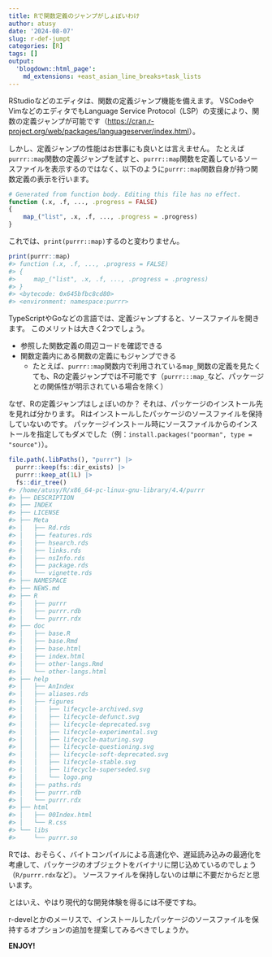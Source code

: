 ```yaml
---
title: Rで関数定義のジャンプがしょぼいわけ
author: atusy
date: '2024-08-07'
slug: r-def-jumpt
categories: [R]
tags: []
output:
  'blogdown::html_page':
    md_extensions: +east_asian_line_breaks+task_lists
---
```



RStudioなどのエディタは、関数の定義ジャンプ機能を備えます。
VSCodeやVimなどのエディタでもLanguage Service Protocol（LSP）の支援により、関数の定義ジャンプが可能です（<https://cran.r-project.org/web/packages/languageserver/index.html>）。

しかし、定義ジャンプの性能はお世事にも良いとは言えません。
たとえば`purrr::map`関数の定義ジャンプを試すと、`purrr::map`関数を定義しているソースファイルを表示するのではなく、以下のように`purrr::map`関数自身が持つ関数定義の表示を行います。

``` r
# Generated from function body. Editing this file has no effect.
function (.x, .f, ..., .progress = FALSE) 
{
    map_("list", .x, .f, ..., .progress = .progress)
}
```

これでは、`print(purrr::map)`するのと変わりません。

``` r
print(purrr::map)
#> function (.x, .f, ..., .progress = FALSE) 
#> {
#>     map_("list", .x, .f, ..., .progress = .progress)
#> }
#> <bytecode: 0x645bfbc8cd80>
#> <environment: namespace:purrr>
```

TypeScriptやGoなどの言語では、定義ジャンプすると、ソースファイルを開きます。
このメリットは大きく2つでしょう。

-   参照した関数定義の周辺コードを確認できる
-   関数定義内にある関数の定義にもジャンプできる
    -   たとえば、`purrr::map`関数内で利用されている`map_`関数の定義を見たくても、Rの定義ジャンプでは不可能です（`purrr:::map_`など、パッケージとの関係性が明示されている場合を除く）

なぜ、Rの定義ジャンプはしょぼいのか？
それは、パッケージのインストール先を見れば分かります。
Rはインストールしたパッケージのソースファイルを保持していないのです。
パッケージインストール時にソースファイルからのインストールを指定してもダメでした（例：`install.packages("poorman", type = "source")`）。

``` r
file.path(.libPaths(), "purrr") |>
  purrr::keep(fs::dir_exists) |>
  purrr::keep_at(1L) |>
  fs::dir_tree()
#> /home/atusy/R/x86_64-pc-linux-gnu-library/4.4/purrr
#> ├── DESCRIPTION
#> ├── INDEX
#> ├── LICENSE
#> ├── Meta
#> │   ├── Rd.rds
#> │   ├── features.rds
#> │   ├── hsearch.rds
#> │   ├── links.rds
#> │   ├── nsInfo.rds
#> │   ├── package.rds
#> │   └── vignette.rds
#> ├── NAMESPACE
#> ├── NEWS.md
#> ├── R
#> │   ├── purrr
#> │   ├── purrr.rdb
#> │   └── purrr.rdx
#> ├── doc
#> │   ├── base.R
#> │   ├── base.Rmd
#> │   ├── base.html
#> │   ├── index.html
#> │   ├── other-langs.Rmd
#> │   └── other-langs.html
#> ├── help
#> │   ├── AnIndex
#> │   ├── aliases.rds
#> │   ├── figures
#> │   │   ├── lifecycle-archived.svg
#> │   │   ├── lifecycle-defunct.svg
#> │   │   ├── lifecycle-deprecated.svg
#> │   │   ├── lifecycle-experimental.svg
#> │   │   ├── lifecycle-maturing.svg
#> │   │   ├── lifecycle-questioning.svg
#> │   │   ├── lifecycle-soft-deprecated.svg
#> │   │   ├── lifecycle-stable.svg
#> │   │   ├── lifecycle-superseded.svg
#> │   │   └── logo.png
#> │   ├── paths.rds
#> │   ├── purrr.rdb
#> │   └── purrr.rdx
#> ├── html
#> │   ├── 00Index.html
#> │   └── R.css
#> └── libs
#>     └── purrr.so
```

Rでは、おそらく、バイトコンパイルによる高速化や、遅延読み込みの最適化を考慮して、パッケージのオブジェクトをバイナリに閉じ込めているのでしょう（`R/purrr.rdx`など）。
ソースファイルを保持しないのは単に不要だからだと思います。

とはいえ、やはり現代的な開発体験を得るには不便ですね。

r-develとかのメーリスで、インストールしたパッケージのソースファイルを保持するオプションの追加を提案してみるべきでしょうか。

**ENJOY!**
